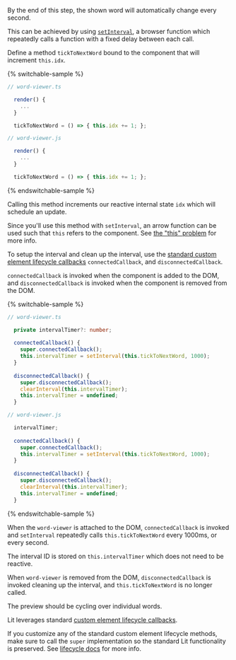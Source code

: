 By the end of this step, the shown word will automatically change every second.

This can be achieved by using
[`setInterval`](https://developer.mozilla.org/en-US/docs/Web/API/setInterval), a
browser function which repeatedly calls a function with a fixed delay between
each call.

Define a method `tickToNextWord` bound to the component that will increment
`this.idx`.

{% switchable-sample %}

```ts
// word-viewer.ts

  render() {
    ...
  }

  tickToNextWord = () => { this.idx += 1; };

```

```js
// word-viewer.js

  render() {
    ...
  }

  tickToNextWord = () => { this.idx += 1; };

```

{% endswitchable-sample %}

Calling this method increments our reactive internal state `idx` which will
schedule an update.

<litdev-aside type="info" noheading>

Since you'll use this method with `setInterval`, an arrow function can be used
such that `this` refers to the component. See [the "this"
problem](https://developer.mozilla.org/en-US/docs/Web/API/setInterval#the_this_problem)
for more info.

</litdev-aside>


To setup the interval and clean up the interval, use the [standard custom
element lifecycle
callbacks](/docs/components/lifecycle/#custom-element-lifecycle)
`connectedCallback`, and `disconnectedCallback`.

`connectedCallback` is invoked when the component is added to the DOM, and
`disconnectedCallback` is invoked when the component is removed from the DOM.

{% switchable-sample %}

```ts
// word-viewer.ts

  private intervalTimer?: number;
  
  connectedCallback() {
    super.connectedCallback();
    this.intervalTimer = setInterval(this.tickToNextWord, 1000);
  }
  
  disconnectedCallback() {
    super.disconnectedCallback();
    clearInterval(this.intervalTimer);
    this.intervalTimer = undefined;
  }

```

```js
// word-viewer.js

  intervalTimer;
  
  connectedCallback() {
    super.connectedCallback();
    this.intervalTimer = setInterval(this.tickToNextWord, 1000);
  }
  
  disconnectedCallback() {
    super.disconnectedCallback();
    clearInterval(this.intervalTimer);
    this.intervalTimer = undefined;
  }


```

{% endswitchable-sample %}

When the `word-viewer` is attached to the DOM, `connectedCallback` is invoked
and `setInterval` repeatedly calls `this.tickToNextWord` every 1000ms, or every
second.

The interval ID is stored on `this.intervalTimer` which does not need to be
reactive.

When `word-viewer` is removed from the DOM, `disconnectedCallback` is invoked
cleaning up the interval, and `this.tickToNextWord` is no longer called.

The preview should be cycling over individual words.

<litdev-aside type="info" no-header>

Lit leverages standard [custom element lifecycle
callbacks](https://developer.mozilla.org/en-US/docs/Web/Web_Components/Using_custom_elements#using_the_lifecycle_callbacks).

If you customize any of the standard custom element lifecycle methods, make sure
to call the `super` implementation so the standard Lit functionality is
preserved. See [lifecycle
docs](/docs/components/lifecycle/#custom-element-lifecycle) for more info.

</litdev-aside>
